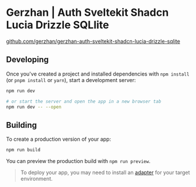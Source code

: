 # Gerzhan | Auth Sveltekit Shadcn Lucia Drizzle SQLlite

[github.com/gerzhan/gerzhan-auth-sveltekit-shadcn-lucia-drizzle-sqlite](https://github.com/gerzhan/gerzhan-auth-sveltekit-shadcn-lucia-drizzle-sqlite)

## Developing

Once you've created a project and installed dependencies with `npm install` (or `pnpm install` or `yarn`), start a development server:

```bash
npm run dev

# or start the server and open the app in a new browser tab
npm run dev -- --open
```

## Building

To create a production version of your app:

```bash
npm run build
```

You can preview the production build with `npm run preview`.

> To deploy your app, you may need to install an [adapter](https://kit.svelte.dev/docs/adapters) for your target environment.
